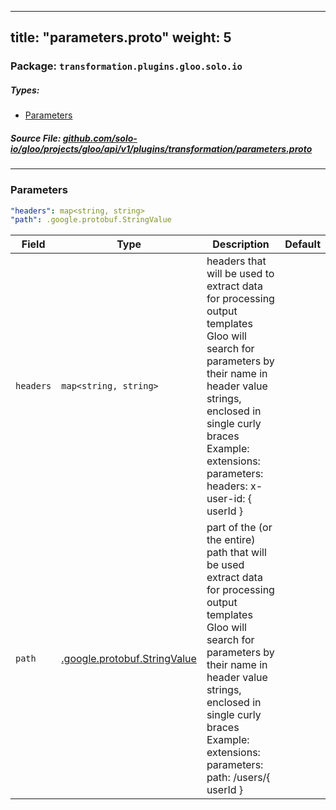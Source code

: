 
---
title: "parameters.proto"
weight: 5
---

<!-- Code generated by solo-kit. DO NOT EDIT. -->


### Package: `transformation.plugins.gloo.solo.io` 
##### Types:


- [Parameters](#Parameters)
  



##### Source File: [github.com/solo-io/gloo/projects/gloo/api/v1/plugins/transformation/parameters.proto](https://github.com/solo-io/gloo/blob/master/projects/gloo/api/v1/plugins/transformation/parameters.proto)





---
### <a name="Parameters">Parameters</a>



```yaml
"headers": map<string, string>
"path": .google.protobuf.StringValue

```

| Field | Type | Description | Default |
| ----- | ---- | ----------- |----------- | 
| `headers` | `map<string, string>` | headers that will be used to extract data for processing output templates Gloo will search for parameters by their name in header value strings, enclosed in single curly braces Example: extensions: parameters: headers: x-user-id: { userId } |  |
| `path` | [.google.protobuf.StringValue](https://developers.google.com/protocol-buffers/docs/reference/csharp/class/google/protobuf/well-known-types/string-value) | part of the (or the entire) path that will be used extract data for processing output templates Gloo will search for parameters by their name in header value strings, enclosed in single curly braces Example: extensions: parameters: path: /users/{ userId } |  |





<!-- Start of HubSpot Embed Code -->
<script type="text/javascript" id="hs-script-loader" async defer src="//js.hs-scripts.com/5130874.js"></script>
<!-- End of HubSpot Embed Code -->
